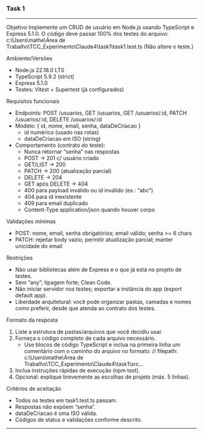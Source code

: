 ### Task 1

------------------------------------------------------------------------

Objetivo
Implemente um CRUD de usuário em Node.js usando TypeScript e Express 5.1.0. O código deve passar 100% dos testes do arquivo:
c:\Users\mathe\Área de Trabalho\TCC_Experimento\Claude4\task1\task1.test.ts
(Não altere o teste.)

Ambiente/Versões
- Node.js 22.18.0 LTS
- TypeScript 5.9.2 (strict)
- Express 5.1.0
- Testes: Vitest + Supertest (já configurados)

Requisitos funcionais
- Endpoints: POST /usuarios, GET /usuarios, GET /usuarios/:id, PATCH /usuarios/:id, DELETE /usuarios/:id
- Modelo: { id, nome, email, senha, dataDeCriacao }
  - id numérico (usado nas rotas)
  - dataDeCriacao em ISO (string)
- Comportamento (contrato do teste):
  - Nunca retornar “senha” nas respostas
  - POST -> 201 c/ usuário criado
  - GET/LIST -> 200
  - PATCH -> 200 (atualização parcial)
  - DELETE -> 204
  - GET após DELETE -> 404
  - 400 para payload inválido ou id inválido (ex.: “abc”)
  - 404 para id inexistente
  - 409 para email duplicado
  - Content-Type application/json quando houver corpo

Validações mínimas
- POST: nome, email, senha obrigatórios; email válido; senha >= 6 chars
- PATCH: rejeitar body vazio; permitir atualização parcial; manter unicidade do email

Restrições
- Não usar bibliotecas além de Express e o que já está no projeto de testes.
- Sem “any”; tipagem forte; Clean Code.
- Não iniciar servidor nos testes; exportar a instância do app (export default app).
- Liberdade arquitetural: você pode organizar pastas, camadas e nomes como preferir, desde que atenda ao contrato dos testes.

Formato da resposta
1) Liste a estrutura de pastas/arquivos que você decidiu usar.
2) Forneça o código completo de cada arquivo necessário.
   - Use blocos de código TypeScript e inclua na primeira linha um comentário com o caminho do arquivo no formato:
     // filepath: c:\Users\mathe\Área de Trabalho\TCC_Experimento\Claude4\task1\src\...
3) Inclua instruções rápidas de execução (npm test).
4) Opcional: explique brevemente as escolhas de projeto (máx. 5 linhas).

Critérios de aceitação
- Todos os testes em task1.test.ts passam.
- Respostas não expõem “senha”.
- dataDeCriacao é uma ISO válida.
- Códigos de status e validações conforme descrito.

------------------------------------------------------------------------